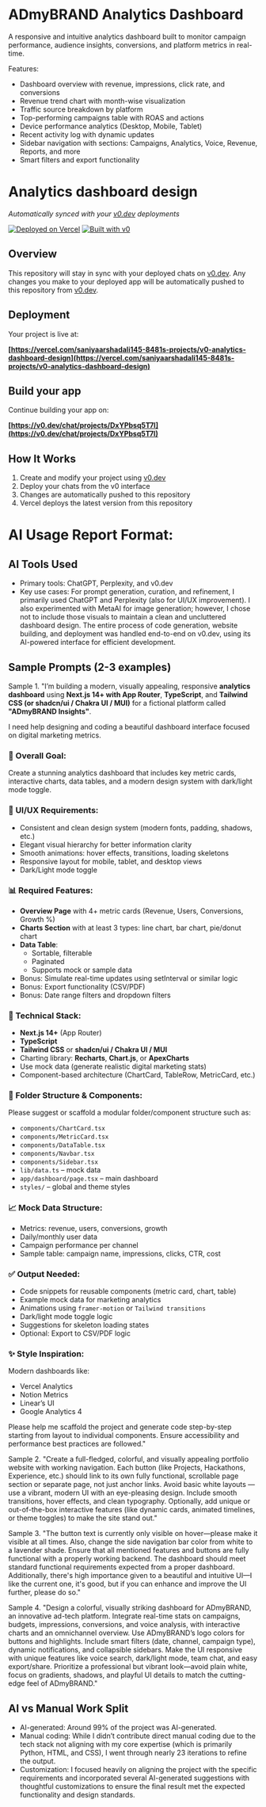 # ADmyBRAND Analytics Dashboard

A responsive and intuitive analytics dashboard built to monitor campaign performance, audience insights, conversions, and platform metrics in real-time.

Features:

- Dashboard overview with revenue, impressions, click rate, and conversions
- Revenue trend chart with month-wise visualization
- Traffic source breakdown by platform
- Top-performing campaigns table with ROAS and actions
- Device performance analytics (Desktop, Mobile, Tablet)
- Recent activity log with dynamic updates
- Sidebar navigation with sections: Campaigns, Analytics, Voice, Revenue, Reports, and more
- Smart filters and export functionality

# Analytics dashboard design

*Automatically synced with your [v0.dev](https://v0.dev) deployments*

[![Deployed on Vercel](https://img.shields.io/badge/Deployed%20on-Vercel-black?style=for-the-badge&logo=vercel)](https://vercel.com/saniyaarshadali145-8481s-projects/v0-analytics-dashboard-design)
[![Built with v0](https://img.shields.io/badge/Built%20with-v0.dev-black?style=for-the-badge)](https://v0.dev/chat/projects/DxYPbsq5T7I)

## Overview

This repository will stay in sync with your deployed chats on [v0.dev](https://v0.dev).
Any changes you make to your deployed app will be automatically pushed to this repository from [v0.dev](https://v0.dev).

## Deployment

Your project is live at:

**[https://vercel.com/saniyaarshadali145-8481s-projects/v0-analytics-dashboard-design](https://vercel.com/saniyaarshadali145-8481s-projects/v0-analytics-dashboard-design)**

## Build your app

Continue building your app on:

**[https://v0.dev/chat/projects/DxYPbsq5T7I](https://v0.dev/chat/projects/DxYPbsq5T7I)**

## How It Works

1. Create and modify your project using [v0.dev](https://v0.dev)
2. Deploy your chats from the v0 interface
3. Changes are automatically pushed to this repository
4. Vercel deploys the latest version from this repository

# AI Usage Report Format:

## AI Tools Used
- Primary tools: ChatGPT, Perplexity, and v0.dev
- Key use cases: For prompt generation, curation, and refinement, I primarily used ChatGPT and Perplexity (also for UI/UX improvement). I also experimented with MetaAI for image generation; however, I chose not to include those visuals to maintain a clean and uncluttered dashboard design. The entire process of code generation, website building, and deployment was handled end-to-end on v0.dev, using its AI-powered interface for efficient development.  

## Sample Prompts (2-3 examples)
Sample 1. "I’m building a modern, visually appealing, responsive **analytics dashboard** using **Next.js 14+ with App Router**, **TypeScript**, and **Tailwind CSS (or shadcn/ui / Chakra UI / MUI)** for a fictional platform called **"ADmyBRAND Insights"**. 

I need help designing and coding a beautiful dashboard interface focused on digital marketing metrics.

### 🌟 Overall Goal:
Create a stunning analytics dashboard that includes key metric cards, interactive charts, data tables, and a modern design system with dark/light mode toggle.

### 🎨 UI/UX Requirements:
- Consistent and clean design system (modern fonts, padding, shadows, etc.)
- Elegant visual hierarchy for better information clarity
- Smooth animations: hover effects, transitions, loading skeletons
- Responsive layout for mobile, tablet, and desktop views
- Dark/Light mode toggle

### 📊 Required Features:
- **Overview Page** with 4+ metric cards (Revenue, Users, Conversions, Growth %)
- **Charts Section** with at least 3 types: line chart, bar chart, pie/donut chart
- **Data Table**:
  - Sortable, filterable
  - Paginated
  - Supports mock or sample data
- Bonus: Simulate real-time updates using setInterval or similar logic
- Bonus: Export functionality (CSV/PDF)
- Bonus: Date range filters and dropdown filters

### 🔧 Technical Stack:
- **Next.js 14+** (App Router)
- **TypeScript**
- **Tailwind CSS** or **shadcn/ui / Chakra UI / MUI**
- Charting library: **Recharts**, **Chart.js**, or **ApexCharts**
- Use mock data (generate realistic digital marketing stats)
- Component-based architecture (ChartCard, TableRow, MetricCard, etc.)

### 📂 Folder Structure & Components:
Please suggest or scaffold a modular folder/component structure such as:
- `components/ChartCard.tsx`
- `components/MetricCard.tsx`
- `components/DataTable.tsx`
- `components/Navbar.tsx`
- `components/Sidebar.tsx`
- `lib/data.ts` – mock data
- `app/dashboard/page.tsx` – main dashboard
- `styles/` – global and theme styles

### 📈 Mock Data Structure:
- Metrics: revenue, users, conversions, growth
- Daily/monthly user data
- Campaign performance per channel
- Sample table: campaign name, impressions, clicks, CTR, cost

### ✅ Output Needed:
- Code snippets for reusable components (metric card, chart, table)
- Example mock data for marketing analytics
- Animations using `framer-motion` or `Tailwind transitions`
- Dark/light mode toggle logic
- Suggestions for skeleton loading states
- Optional: Export to CSV/PDF logic

### ✨ Style Inspiration:
Modern dashboards like:
- Vercel Analytics
- Notion Metrics
- Linear’s UI
- Google Analytics 4

Please help me scaffold the project and generate code step-by-step starting from layout to individual components. Ensure accessibility and performance best practices are followed."

Sample 2. "Create a full-fledged, colorful, and visually appealing portfolio website with working navigation. Each button (like Projects, Hackathons, Experience, etc.) should link to its own fully functional, scrollable page section or separate page, not just anchor links. Avoid basic white layouts — use a vibrant, modern UI with an eye-pleasing design. Include smooth transitions, hover effects, and clean typography. Optionally, add unique or out-of-the-box interactive features (like dynamic cards, animated timelines, or theme toggles) to make the site stand out."

Sample 3. "The button text is currently only visible on hover—please make it visible at all times. Also, change the side navigation bar color from white to a lavender shade. Ensure that all mentioned features and buttons are fully functional with a properly working backend. The dashboard should meet standard functional requirements expected from a proper dashboard. Additionally, there's high importance given to a beautiful and intuitive UI—I like the current one, it's good, but if you can enhance and improve the UI further, please do so."

Sample 4. "Design a colorful, visually striking dashboard for ADmyBRAND, an innovative ad-tech platform. Integrate real-time stats on campaigns, budgets, impressions, conversions, and voice analysis, with interactive charts and an omnichannel overview. Use ADmyBRAND’s logo colors for buttons and highlights. Include smart filters (date, channel, campaign type), dynamic notifications, and collapsible sidebars. Make the UI responsive with unique features like voice search, dark/light mode, team chat, and easy export/share. Prioritize a professional but vibrant look—avoid plain white, focus on gradients, shadows, and playful UI details to match the cutting-edge feel of ADmyBRAND."

## AI vs Manual Work Split
- AI-generated: Around 99% of the project was AI-generated.  
- Manual coding: While I didn’t contribute direct manual coding due to the tech stack not aligning with my core expertise (which is primarily Python, HTML, and CSS), I went through nearly 23 iterations to refine the output.  
- Customization: I focused heavily on aligning the project with the specific requirements and incorporated several AI-generated suggestions with thoughtful customizations to ensure the final result met the expected functionality and design standards.


